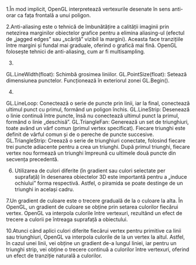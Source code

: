1.În mod implicit, OpenGL interpretează vertexurile desenate în sens anti-orar ca fața frontală a unui poligon.

2.Anti-aliasing este o tehnică de îmbunătățire a calității imaginii prin netezirea marginilor obiectelor grafice
pentru a elimina aliasing-ul (efectul de „jagged edges” sau „scăriță” vizibil la margini). Aceasta face tranzițiile
între margini și fundal mai graduale, oferind o grafică mai fină. OpenGL folosește tehnici de anti-aliasing, cum ar
fi multisampling.

3.
GL.LineWidth(float): Schimbă grosimea liniilor.
GL.PointSize(float): Setează dimensiunea punctelor.
Funcționează în exteriorul zonei GL.Begin().

4.
GL.LineLoop: Conectează o serie de puncte prin linii, iar la final, conectează ultimul punct cu primul, formând un
poligon închis.
GL.LineStrip: Desenează o linie continuă între puncte, însă nu conectează ultimul punct la primul, formând o linie 
„deschisă”.
GL.TriangleFan: Generează un set de triunghiuri, toate având un vârf comun (primul vertex specificat). Fiecare 
triunghi este definit de vârful comun și de o pereche de puncte succesive.
GL.TriangleStrip: Creează o serie de triunghiuri conectate, folosind fiecare trei puncte adiacente pentru a crea un
triunghi. După primul triunghi, fiecare vertex nou formează un triunghi împreună cu ultimele două puncte din secvența
precedentă.

6. Utilizarea de culori diferite (în gradient sau culori selectate per suprafață) în desenarea obiectelor 3D  este 
importantă pentru a „induce ochiului” forma respectivă. Astfel, o piramida se poate destinge de un triunghi in același 
cadru.

7.Un gradient de culoare este o trecere graduală de la o culoare la alta. În OpenGL, un gradient de culoare se obține
prin setarea culorilor fiecărui vertex. OpenGL va interpola culorile între vertexuri, rezultând un efect de trecere a
culorii pe întreaga suprafață a obiectului.

10.Atunci când aplici culori diferite fiecărui vertex pentru primitive ca linii sau triunghiuri, OpenGL va interpola 
culorile de la un vertex la altul. Astfel, în cazul unei linii, vei obține un gradient de-a lungul liniei, iar pentru 
un triunghi strip, vei obține o trecere continuă a culorilor între vertexuri, oferind un efect de tranziție naturală a 
culorilor.
